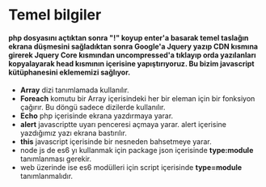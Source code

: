 # Temel bilgiler
#### php dosyasını açtıktan sonra "**!**" koyup **enter**'a basarak temel taslağın ekrana düşmesini sağladıktan sonra Google'a **Jquery** yazıp **CDN** kısmına girerek **Jquery Core** kısmından **uncompressed**'a tıklayıp orda yazılanları kopyalayarak **head** kısmının içerisine yapıştırıyoruz. Bu bizim javascript kütüphanesini eklememizi sağlıyor.
- **Array** dizi tanımlamada kullanılır.
- **Foreach** komutu bir Array içerisindeki her bir eleman için bir fonksiyon çağırır. Bu döngü sadece dizilerde kullanılır.
- **Echo** php içerisinde ekrana yazdırmaya yarar.
- **alert** javascriptte uyarı penceresi açmaya yarar. alert içerisine yazdığımız yazı ekrana bastırılır.
- **this** javascript içerisinde bir nesneden bahsetmeye yarar.
- node js de es6 yı kullanmak için package json içerisinde **type:module** tanımlanması gerekir. 
- web üzerinde ise es6 modülleri için script içerisinde **type=module** tanımlanmalıdır.
